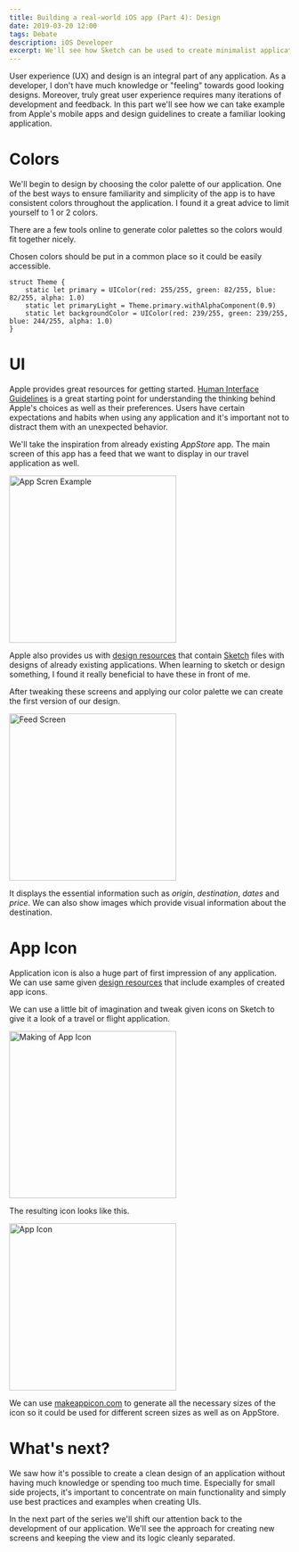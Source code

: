 ```yaml
---
title: Building a real-world iOS app (Part 4): Design
date: 2019-03-20 12:00
tags: Debate
description: iOS Developer
excerpt: We'll see how Sketch can be used to create minimalist application screen design and app icon.
---
```


User experience (UX) and design is an integral part of any application. As a developer, I don't have much knowledge or "feeling" towards good looking designs. Moreover, truly great user experience requires many iterations of development and feedback. In this part we'll see how we can take example from Apple's mobile apps and design guidelines to create a familiar looking application.

# Colors

We'll begin to design by choosing the color palette of our application. One of the best ways to ensure familiarity and simplicity of the app is to have consistent colors throughout the application. I found it a great advice to limit yourself to 1 or 2 colors. 

There are a few tools online to generate color palettes so the colors would fit together nicely. 

Chosen colors should be put in a common place so it could be easily accessible.

```
struct Theme {
    static let primary = UIColor(red: 255/255, green: 82/255, blue: 82/255, alpha: 1.0)
    static let primaryLight = Theme.primary.withAlphaComponent(0.9)
    static let backgroundColor = UIColor(red: 239/255, green: 239/255, blue: 244/255, alpha: 1.0)
}
```

# UI

Apple provides great resources for getting started. [Human Interface Guidelines](https://developer.apple.com/design/human-interface-guidelines/) is a great starting point for understanding the thinking behind Apple's choices as well as their preferences. Users have certain expectations and habits when using any application and it's important not to distract them with an unexpected behavior. 

We'll take the inspiration from already existing _AppStore_ app. The main screen of this app has a feed that we want to display in our travel application as well. 

<img src="/images/aerogami-tutorial/part4/app_screen_example.png" alt="App Scren Example" width="300"/>

Apple also provides us with [design resources](https://developer.apple.com/design/resources/) that contain [Sketch](https://www.sketch.com) files with designs of already existing applications. When learning to sketch or design something, I found it really beneficial to have these in front of me. 

After tweaking these screens and applying our color palette we can create the first version of our design. 

<img src="/images/aerogami-tutorial/part4/app_screen_real.png" alt="Feed Screen" width="300"/>

It displays the essential information such as _origin_, _destination_, _dates_ and _price_. We can also show images which provide visual information about the destination.

# App Icon

Application icon is also a huge part of first impression of any application. We can use same given [design resources](https://developer.apple.com/design/resources/) that include examples of created app icons. 

We can use a little bit of imagination and tweak given icons on Sketch to give it a look of a travel or flight application. 

<img src="/images/aerogami-tutorial/part4/app_icon.gif" alt="Making of App Icon" width="300"/>

The resulting icon looks like this.

<img src="/images/aerogami-tutorial/part4/app_icon.png" alt="App Icon" width="300"/>

We can use [makeappicon.com](https://makeappicon.com) to generate all the necessary sizes of the icon so it could be used for different screen sizes as well as on AppStore. 

# What's next?

We saw how it's possible to create a clean design of an application without having much knowledge or spending too much time. Especially for small side projects, it's important to concentrate on main functionality and simply use best practices and examples when creating UIs. 

In the next part of the series we'll shift our attention back to the development of our application. We'll see the approach for creating new screens and keeping the view and its logic cleanly separated. 
